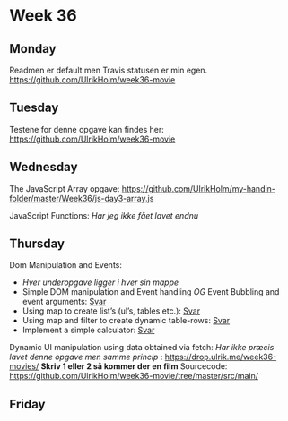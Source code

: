 # Week 36

## Monday
Readmen er default men Travis statusen er min egen.
https://github.com/UlrikHolm/week36-movie
## Tuesday

Testene for denne opgave kan findes her:
https://github.com/UlrikHolm/week36-movie

## Wednesday
The JavaScript Array opgave:
https://github.com/UlrikHolm/my-handin-folder/master/Week36/js-day3-array.js

JavaScript Functions:
*Har jeg ikke fået lavet endnu*

## Thursday
Dom Manipulation and Events:
* *Hver underopgave ligger i hver sin mappe*
* Simple DOM manipulation and Event handling *OG* Event Bubbling and event arguments: [Svar](https://github.com/UlrikHolm/my-handin-folder/tree/master/Week36/js-day4-ex)
* Using map to create list’s (ul’s, tables etc.): [Svar](https://github.com/UlrikHolm/my-handin-folder/tree/master/Week36/js-day4-ex2)
* Using map and filter to create dynamic table-rows: [Svar](https://github.com/UlrikHolm/my-handin-folder/tree/master/Week36/js-day4-ex3)
* Implement a simple calculator: [Svar](https://github.com/UlrikHolm/my-handin-folder/tree/master/Week36/js-day4-ex4)

Dynamic UI manipulation using data obtained via fetch:
*Har ikke præcis lavet denne opgave men samme princip* :   https://drop.ulrik.me/week36-movies/ **Skriv 1 eller 2 så kommer der en film**
Sourcecode: https://github.com/UlrikHolm/week36-movie/tree/master/src/main/

## Friday





